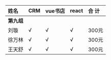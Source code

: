 |姓名|CRM|vue书店|react|合 计|
|:----|:----|:----|:----|:----|
|**第九组**|
|刘璇  |√ |√ |√ |300元 |
|徐万林|√ |√ |√ |300元 |
|王天舒|√ |√ |√ |300元 |

